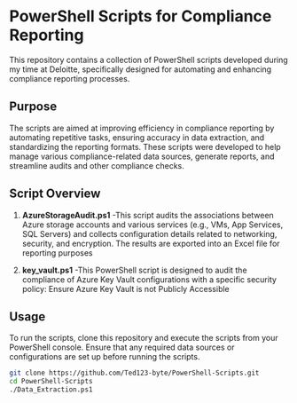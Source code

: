 # PowerShell Scripts for Compliance Reporting

This repository contains a collection of PowerShell scripts developed during my time at Deloitte, specifically designed for automating and enhancing compliance reporting processes.

## Purpose

The scripts are aimed at improving efficiency in compliance reporting by automating repetitive tasks, ensuring accuracy in data extraction, and standardizing the reporting formats. These scripts were developed to help manage various compliance-related data sources, generate reports, and streamline audits and other compliance checks.


## Script Overview

1. **AzureStorageAudit.ps1**
   -This script audits the associations between Azure storage accounts and various services (e.g., VMs, App Services, SQL Servers) and collects configuration details related to networking, security, and encryption. The results are exported into an Excel file for reporting purposes

2. **key_vault.ps1**
   -This PowerShell script is designed to audit the compliance of Azure Key Vault configurations with a specific security policy: Ensure Azure Key Vault is not Publicly Accessible


## Usage

To run the scripts, clone this repository and execute the scripts from your PowerShell console. Ensure that any required data sources or configurations are set up before running the scripts.

```bash
git clone https://github.com/Ted123-byte/PowerShell-Scripts.git
cd PowerShell-Scripts
./Data_Extraction.ps1
